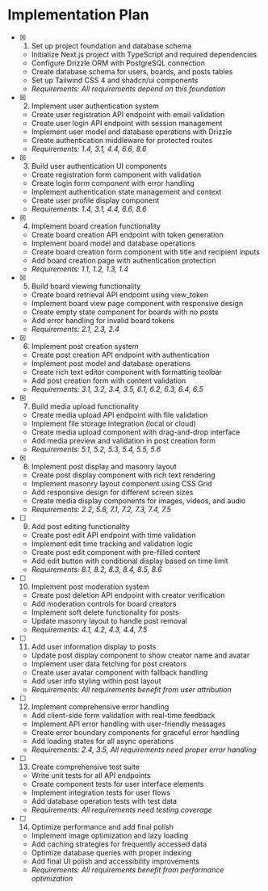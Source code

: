 # Implementation Plan

- [x] 1. Set up project foundation and database schema

  - Initialize Next.js project with TypeScript and required dependencies
  - Configure Drizzle ORM with PostgreSQL connection
  - Create database schema for users, boards, and posts tables
  - Set up Tailwind CSS 4 and shadcn/ui components
  - _Requirements: All requirements depend on this foundation_

- [x] 2. Implement user authentication system

  - Create user registration API endpoint with email validation
  - Create user login API endpoint with session management
  - Implement user model and database operations with Drizzle
  - Create authentication middleware for protected routes
  - _Requirements: 1.4, 3.1, 4.4, 6.6, 8.6_

- [x] 3. Build user authentication UI components

  - Create registration form component with validation
  - Create login form component with error handling
  - Implement authentication state management and context
  - Create user profile display component
  - _Requirements: 1.4, 3.1, 4.4, 6.6, 8.6_

- [x] 4. Implement board creation functionality

  - Create board creation API endpoint with token generation
  - Implement board model and database operations
  - Create board creation form component with title and recipient inputs
  - Add board creation page with authentication protection
  - _Requirements: 1.1, 1.2, 1.3, 1.4_

- [x] 5. Build board viewing functionality

  - Create board retrieval API endpoint using view_token
  - Implement board view page component with responsive design
  - Create empty state component for boards with no posts
  - Add error handling for invalid board tokens
  - _Requirements: 2.1, 2.3, 2.4_

- [x] 6. Implement post creation system

  - Create post creation API endpoint with authentication
  - Implement post model and database operations
  - Create rich text editor component with formatting toolbar
  - Add post creation form with content validation
  - _Requirements: 3.1, 3.2, 3.4, 3.5, 6.1, 6.2, 6.3, 6.4, 6.5_

- [x] 7. Build media upload functionality

  - Create media upload API endpoint with file validation
  - Implement file storage integration (local or cloud)
  - Create media upload component with drag-and-drop interface
  - Add media preview and validation in post creation form
  - _Requirements: 5.1, 5.2, 5.3, 5.4, 5.5, 5.6_

- [x] 8. Implement post display and masonry layout

  - Create post display component with rich text rendering
  - Implement masonry layout component using CSS Grid
  - Add responsive design for different screen sizes
  - Create media display components for images, videos, and audio
  - _Requirements: 2.2, 5.6, 7.1, 7.2, 7.3, 7.4, 7.5_

- [ ] 9. Add post editing functionality

  - Create post edit API endpoint with time validation
  - Implement edit time tracking and validation logic
  - Create post edit component with pre-filled content
  - Add edit button with conditional display based on time limit
  - _Requirements: 8.1, 8.2, 8.3, 8.4, 8.5, 8.6_

- [ ] 10. Implement post moderation system

  - Create post deletion API endpoint with creator verification
  - Add moderation controls for board creators
  - Implement soft delete functionality for posts
  - Update masonry layout to handle post removal
  - _Requirements: 4.1, 4.2, 4.3, 4.4, 7.5_

- [ ] 11. Add user information display to posts

  - Update post display component to show creator name and avatar
  - Implement user data fetching for post creators
  - Create user avatar component with fallback handling
  - Add user info styling within post layout
  - _Requirements: All requirements benefit from user attribution_

- [ ] 12. Implement comprehensive error handling

  - Add client-side form validation with real-time feedback
  - Implement API error handling with user-friendly messages
  - Create error boundary components for graceful error handling
  - Add loading states for all async operations
  - _Requirements: 2.4, 3.5, All requirements need proper error handling_

- [ ] 13. Create comprehensive test suite

  - Write unit tests for all API endpoints
  - Create component tests for user interface elements
  - Implement integration tests for user flows
  - Add database operation tests with test data
  - _Requirements: All requirements need testing coverage_

- [ ] 14. Optimize performance and add final polish
  - Implement image optimization and lazy loading
  - Add caching strategies for frequently accessed data
  - Optimize database queries with proper indexing
  - Add final UI polish and accessibility improvements
  - _Requirements: All requirements benefit from performance optimization_
